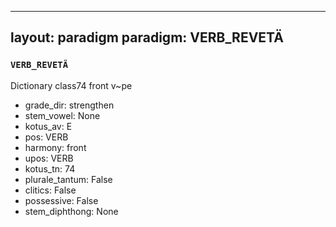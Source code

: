 
---
layout: paradigm
paradigm: VERB_REVETÄ
---
### ` VERB_REVETÄ `

Dictionary class74 front v~pe
* grade_dir: strengthen
* stem_vowel: None
* kotus_av: E
* pos: VERB
* harmony: front
* upos: VERB
* kotus_tn: 74
* plurale_tantum: False
* clitics: False
* possessive: False
* stem_diphthong: None
